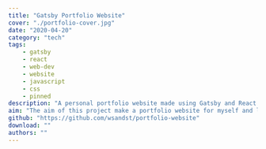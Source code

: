 ```yaml
---
title: "Gatsby Portfolio Website"
cover: "./portfolio-cover.jpg"
date: "2020-04-20"
category: "tech"
tags:
    - gatsby
    - react
    - web-dev
    - website
    - javascript
    - css
    - pinned
description: "A personal portfolio website made using Gatsby and React. You are currently viewing the website. "
aim: "The aim of this project make a portfolio website for myself and learn about Gatsby (using React), a modern website framework"
github: "https://github.com/wsandst/portfolio-website"
download: ""
authors: ""
---
```

